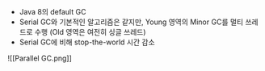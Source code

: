 - Java 8의 default GC
- Serial GC와 기본적인 알고리즘은 같지만, Young 영역의 Minor GC를 멀티 쓰레드로 수행 (Old 영역은 여전히 싱글 쓰레드)
- Serial GC에 비해 stop-the-world 시간 감소

![[Parallel GC.png]]